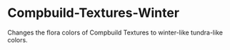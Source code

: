 # Compbuild-Textures-Winter
Changes the flora colors of Compbuild Textures to winter-like tundra-like colors.
